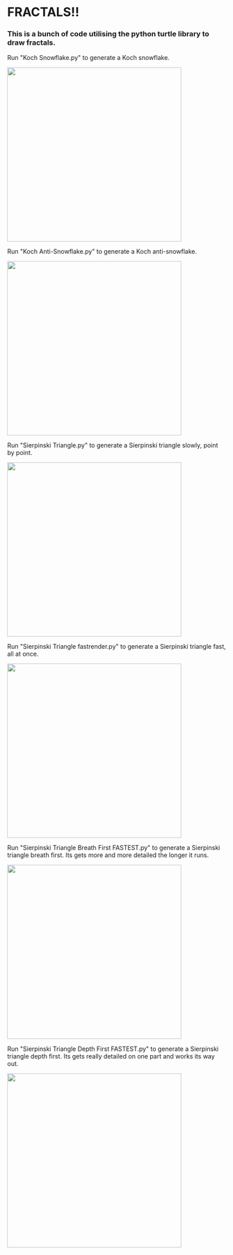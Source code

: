 # FRACTALS!!

### This is a bunch of code utilising the python turtle library to draw fractals.

Run "Koch Snowflake.py" to generate a Koch snowflake.

<img src="https://user-images.githubusercontent.com/55935207/156491830-e921c2d5-0c9e-4530-ac95-b9fda222198c.gif" width="400" height="400" />

Run "Koch Anti-Snowflake.py" to generate a Koch anti-snowflake.

<img src="https://user-images.githubusercontent.com/55935207/156491772-d5903f5b-8b63-48af-a457-cde6ede6259e.gif" width="400" height="400" />

Run "Sierpinski Triangle.py" to generate a Sierpinski triangle slowly, point by point.

<img src="https://user-images.githubusercontent.com/55935207/156491719-7fedf74a-e72a-4de9-b81e-7b88421ca64a.gif" width="400" height="400" />

Run "Sierpinski Triangle fastrender.py" to generate a Sierpinski triangle fast, all at once.

<img src="https://user-images.githubusercontent.com/55935207/156492202-5fd18e67-e245-4f11-ba47-967f5ce73406.png" width="400" height="400" />

Run "Sierpinski Triangle Breath First FASTEST.py" to generate a Sierpinski triangle breath first. Its gets more and more detailed the longer it runs.

<img src="https://user-images.githubusercontent.com/55935207/156935021-527fe4d6-eb41-421b-a8e2-8305f1a872c2.gif" width="400" height="400" />

Run "Sierpinski Triangle Depth First FASTEST.py" to generate a Sierpinski triangle depth first. Its gets really detailed on one part and works its way out. 

<img src="https://user-images.githubusercontent.com/55935207/156935420-9652881c-b48c-4826-a852-9a61fb15f99c.gif" width="400" height="400" />
